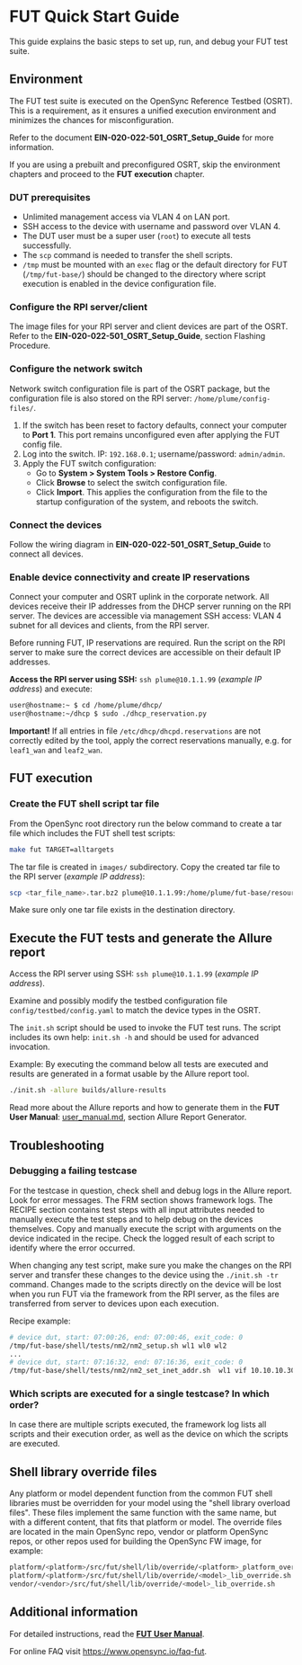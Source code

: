 # FUT Quick Start Guide

This guide explains the basic steps to set up, run, and debug your FUT test
suite.

## Environment

The FUT test suite is executed on the OpenSync Reference Testbed (OSRT). This
is a requirement, as it ensures a unified execution environment and minimizes
the chances for misconfiguration.

Refer to the document **EIN-020-022-501_OSRT_Setup_Guide** for more
information.

If you are using a prebuilt and preconfigured OSRT, skip the environment
chapters and proceed to the **FUT execution** chapter.

### DUT prerequisites

- Unlimited management access via VLAN 4 on LAN port.
- SSH access to the device with username and password over VLAN 4.
- The DUT user must be a super user (`root`) to execute all tests successfully.
- The `scp` command is needed to transfer the shell scripts.
- `/tmp` must be mounted with an `exec` flag or the default directory for FUT
  (`/tmp/fut-base/`) should be changed to the directory where script execution
  is enabled in the device configuration file.

### Configure the RPI server/client

The image files for your RPI server and client devices are part of the OSRT.
Refer to the **EIN-020-022-501_OSRT_Setup_Guide**, section Flashing Procedure.

### Configure the network switch

Network switch configuration file is part of the OSRT package, but the
configuration file is also stored on the RPI server:
`/home/plume/config-files/`.

1. If the switch has been reset to factory defaults, connect your computer to
   **Port 1**. This port remains unconfigured even after applying the FUT
   config file.
2. Log into the switch. IP: `192.168.0.1`; username/password: `admin/admin`.
3. Apply the FUT switch configuration:
    - Go to **System > System Tools > Restore Config**.
    - Click **Browse** to select the switch configuration file.
    - Click **Import**. This applies the configuration from the file to the
      startup configuration of the system, and reboots the switch.

### Connect the devices

Follow the wiring diagram in **EIN-020-022-501_OSRT_Setup_Guide** to connect
all devices.

### Enable device connectivity and create IP reservations

Connect your computer and OSRT uplink in the corporate network. All devices
receive their IP addresses from the DHCP server running on the RPI server. The
devices are accessible via management SSH access: VLAN 4 subnet for all devices
and clients, from the RPI server.

Before running FUT, IP reservations are required. Run the script on the RPI
server to make sure the correct devices are accessible on their default IP
addresses.

**Access the RPI server using SSH:** `ssh plume@10.1.1.99`
(*example IP address*) and execute:

```bash
user@hostname:~ $ cd /home/plume/dhcp/
user@hostname:~/dhcp $ sudo ./dhcp_reservation.py
```

**Important!** If all entries in file `/etc/dhcp/dhcpd.reservations` are not
correctly edited by the tool, apply the correct reservations manually, e.g. for
`leaf1_wan` and `leaf2_wan`.

## FUT execution

### Create the FUT shell script tar file

From the OpenSync root directory run the below command to create a tar file
which includes the FUT shell test scripts:

```bash
make fut TARGET=alltargets
```

The tar file is created in `images/` subdirectory. Copy the created tar file to
the RPI server (*example IP address*):

```bash
scp <tar_file_name>.tar.bz2 plume@10.1.1.99:/home/plume/fut-base/resource/shell/
```

Make sure only one tar file exists in the destination directory.

## Execute the FUT tests and generate the Allure report

Access the RPI server using SSH: `ssh plume@10.1.1.99` (*example IP address*).

Examine and possibly modify the testbed configuration file
`config/testbed/config.yaml` to match the device types in the OSRT.

The `init.sh` script should be used to invoke the FUT test runs. The script
includes its own help: `init.sh -h` and should be used for advanced invocation.

Example: By executing the command below all tests are executed and results are
generated in a format usable by the Allure report tool.

```bash
./init.sh -allure builds/allure-results
```

Read more about the Allure reports and how to generate them in the **FUT User
Manual**: [user_manual.md](user_manual.md),
section Allure Report Generator.

## Troubleshooting

### Debugging a failing testcase

For the testcase in question, check shell and debug logs in the Allure report.
Look for error messages. The FRM section shows framework logs. The RECIPE
section contains test steps with all input attributes needed to manually
execute the test steps and to help debug on the devices themselves. Copy and
manually execute the script with arguments on the device indicated in the
recipe. Check the logged result of each script to identify where the error
occurred.

When changing any test script, make sure you make the changes on the RPI server
and transfer these changes to the device using the `./init.sh -tr` command.
Changes made to the scripts directly on the device will be lost when you run
FUT via the framework from the RPI server, as the files are transferred from
server to devices upon each execution.

Recipe example:

```bash
# device dut, start: 07:00:26, end: 07:00:46, exit_code: 0
/tmp/fut-base/shell/tests/nm2/nm2_setup.sh wl1 wl0 wl2
...
# device dut, start: 07:16:32, end: 07:16:36, exit_code: 0
/tmp/fut-base/shell/tests/nm2/nm2_set_inet_addr.sh  wl1 vif 10.10.10.30
```

### Which scripts are executed for a single testcase? In which order?

In case there are multiple scripts executed, the framework log lists all
scripts and their execution order, as well as the device on which the scripts
are executed.

## Shell library override files

Any platform or model dependent function from the common FUT shell libraries
must be overridden for your model using the "shell library overload files".
These files implement the same function with the same name, but with a
different content, that fits that platform or model. The override files are
located in the main OpenSync repo, vendor or platform OpenSync repos, or other
repos used for building the OpenSync FW image, for example:

```bash
platform/<platform>/src/fut/shell/lib/override/<platform>_platform_override.sh
platform/<platform>/src/fut/shell/lib/override/<model>_lib_override.sh
vendor/<vendor>/src/fut/shell/lib/override/<model>_lib_override.sh
```

## Additional information

For detailed instructions, read the [**FUT User Manual**](user_manual.md).

For online FAQ visit <https://www.opensync.io/faq-fut>.

